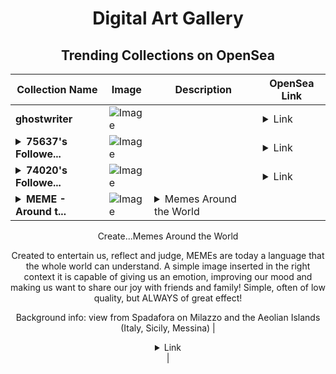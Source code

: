 <div align="center">

# Digital Art Gallery

## Trending Collections on OpenSea

| Collection Name                       | Image                                                                                     | Description                       | OpenSea Link                                                                                          |
|---------------------------------------|-------------------------------------------------------------------------------------------|-----------------------------------|--------------------------------------------------------------------------------------------------------|
| **ghostwriter** | ![Image](https://i.seadn.io/s/raw/files/4378d0b7eb527dfb336a71e2bddee621.jpg?w=500&auto=format?w=200&auto=format) |  | <details><summary>Link</summary>[ghostwriter](https://opensea.io/collection/ghostwriter-2)</details> |
| **<details><summary>75637's Followe...</summary>75637's Follower</details>** | ![Image](https://i.seadn.io/s/raw/files/19f9f090920392cc3650cbdf4361755b.png?w=500&auto=format?w=200&auto=format) |  | <details><summary>Link</summary>[75637's Follower](https://opensea.io/collection/75637-s-follower)</details> |
| **<details><summary>74020's Followe...</summary>74020's Follower</details>** | ![Image](https://i.seadn.io/s/raw/files/19f9f090920392cc3650cbdf4361755b.png?w=500&auto=format?w=200&auto=format) |  | <details><summary>Link</summary>[74020's Follower](https://opensea.io/collection/74020-s-follower)</details> |
| **<details><summary>MEME - Around t...</summary>MEME - Around the World</details>** | ![Image](https://i.seadn.io/s/raw/files/e92b540341a1376ee9c15106c0a57c74.gif?w=500&auto=format?w=200&auto=format) | <details><summary>Memes Around the World

Create...</summary>Memes Around the World

Created to entertain us, reflect and judge, MEMEs are today a language that the whole world can understand. A simple image
inserted in the right context it is capable of giving us an emotion, improving our mood and making us want to share our joy
with friends and family! Simple, often of low quality, but ALWAYS of great effect!


Background info: view from Spadafora on Milazzo and the Aeolian Islands (Italy, Sicily, Messina)</details> | <details><summary>Link</summary>[MEME - Around the World](https://opensea.io/collection/meme-around-the-world)</details> |

</div>